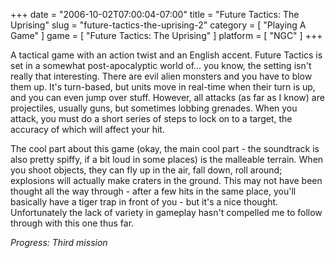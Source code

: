 +++
date = "2006-10-02T07:00:04-07:00"
title = "Future Tactics: The Uprising"
slug = "future-tactics-the-uprising-2"
category = [ "Playing A Game" ]
game = [ "Future Tactics: The Uprising" ]
platform = [ "NGC" ]
+++

A tactical game with an action twist and an English accent. Future Tactics is set in a somewhat post-apocalyptic world of... you know, the setting isn't really that interesting. There are evil alien monsters and you have to blow them up. It's turn-based, but units move in real-time when their turn is up, and you can even jump over stuff. However, all attacks (as far as I know) are projectiles, usually guns, but sometimes lobbing grenades. When you attack, you must do a short series of steps to lock on to a target, the accuracy of which will affect your hit.

The cool part about this game (okay, the main cool part - the soundtrack is also pretty spiffy, if a bit loud in some places) is the malleable terrain. When you shoot objects, they can fly up in the air, fall down, roll around; explosions will actually make craters in the ground. This may not have been thought all the way through - after a few hits in the same place, you'll basically have a tiger trap in front of you - but it's a nice thought. Unfortunately the lack of variety in gameplay hasn't compelled me to follow through with this one thus far.

<i>Progress: Third mission</i>